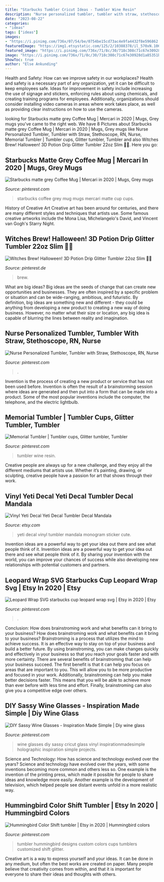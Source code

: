 ```yaml
---
title: "Starbucks Tumbler Cricut Ideas - Tumbler Wine Resin"
description: "Nurse personalized tumbler, tumbler with straw, stethoscope, rn, nurse"
date: "2023-08-22"
categories:
- "ideas"
tags: ["ideas"]
images:
- "https://i.pinimg.com/736x/07/54/be/0754be15cd73ac4e9fa4432f8e596862.jpg"
featuredImage: "https://img1.etsystatic.com/125/2/10388378/il_570xN.1069645249_td10.jpg"
featured_image: "https://i.pinimg.com/736x/71/8c/30/718c308c71c67e30928d1a85351b0cd9.jpg"
image: "https://i.pinimg.com/736x/71/8c/30/718c308c71c67e30928d1a85351b0cd9.jpg"
ShowToc: true
author: "Else Ankunding"
---
```



Health and Safety: How can we improve safety in our workplaces?
Health and safety is a necessary part of any organization, yet it can be difficult to keep employees safe. Ideas for improvement in safety include increasing the use of signage and stickers, enforcing rules about using chemicals, and creating training programs for employees. Additionally, organizations should consider installing video cameras in areas where work takes place, as well as providing clear instructions on how to use the cameras.

	

		
looking for Starbucks matte grey Coffee Mug | Mercari in 2020 | Mugs, Grey mugs you've came to the right web. We have 8 Pictures about Starbucks matte grey Coffee Mug | Mercari in 2020 | Mugs, Grey mugs like Nurse Personalized Tumbler, Tumbler with Straw, Stethoscope, RN, Nurse, Memorial Tumbler | Tumbler cups, Glitter tumbler, Tumbler and also Witches Brew! Halloween! 3D Potion Drip Glitter Tumbler 22oz Slim 🧪💀. Here you go:
		
    
## Starbucks Matte Grey Coffee Mug | Mercari In 2020 | Mugs, Grey Mugs

<img loading=lazy src="https://i.pinimg.com/736x/08/1d/e2/081de2ea013974f492e7b9d60b927015.jpg" onerror="this.onerror=null;this.src='https://tse3.mm.bing.net/th?id=OIP.jmDINiLaumm2crnd1xc-iwHaI2&amp;pid=15.1';" alt="Starbucks matte grey Coffee Mug | Mercari in 2020 | Mugs, Grey mugs">

_Source: pinterest.com_

>starbucks coffee grey mug mugs mercari matte cup cups. 

	

History of Creative Art
Creative art has been around for centuries, and there are many different styles and techniques that artists use. Some famous creative artworks include the Mona Lisa, Michelangelo's David, and Vincent van Gogh's Starry Night.

    
## Witches Brew! Halloween! 3D Potion Drip Glitter Tumbler 22oz Slim 🧪💀

<img loading=lazy src="https://i.pinimg.com/736x/71/8c/30/718c308c71c67e30928d1a85351b0cd9.jpg" onerror="this.onerror=null;this.src='https://tse2.mm.bing.net/th?id=OIP.q2v3JAuSarr7AHrFeR-rgQHaKy&amp;pid=15.1';" alt="Witches Brew! Halloween! 3D Potion Drip Glitter Tumbler 22oz Slim 🧪💀">

_Source: pinterest.de_

>brew. 

	

What are big ideas?
Big ideas are the seeds of change that can create new opportunities and businesses. They are often inspired by a specific problem or situation and can be wide-ranging, ambitious, and futuristic. By definition, big ideas are something new and different - they could be anything from developing a new product to creating a new way of doing business. However, no matter what their size or location, any big idea is capable of blurring the lines between reality and imagination.

    
## Nurse Personalized Tumbler, Tumbler With Straw, Stethoscope, RN, Nurse

<img loading=lazy src="https://i.pinimg.com/736x/a8/6b/01/a86b011479fb9675caeec6997eb0e6a2.jpg" onerror="this.onerror=null;this.src='https://tse2.mm.bing.net/th?id=OIP.y0v-ihuiiejx3jE-Pn0wFgHaG_&amp;pid=15.1';" alt="Nurse Personalized Tumbler, Tumbler with Straw, Stethoscope, RN, Nurse">

_Source: pinterest.com_

>. 

	

Invention is the process of creating a new product or service that has not been used before. Invention is often the result of a brainstorming session where ideas are generated and then put into a form that can be made into a product. Some of the most popular inventions include the computer, the telephone, and the electric lightbulb.

    
## Memorial Tumbler | Tumbler Cups, Glitter Tumbler, Tumbler

<img loading=lazy src="https://i.pinimg.com/736x/d4/e7/15/d4e71549a52610f9ea9d18cbb4f0c07e.jpg" onerror="this.onerror=null;this.src='https://tse3.mm.bing.net/th?id=OIP.yk8Yfvt3vYTuoIWv9-SQYQHaJ3&amp;pid=15.1';" alt="Memorial Tumbler | Tumbler cups, Glitter tumbler, Tumbler">

_Source: pinterest.com_

>tumbler wine resin. 

	

Creative people are always up for a new challenge, and they enjoy all the different mediums that artists use. Whether it’s painting, drawing, or sculpting, creative people have a passion for art that shows through their work.

    
## Vinyl Yeti Decal Yeti Decal Tumbler Decal Mandala

<img loading=lazy src="https://img1.etsystatic.com/125/2/10388378/il_570xN.1069645249_td10.jpg" onerror="this.onerror=null;this.src='https://tse4.mm.bing.net/th?id=OIP.--y1ovEp90YvIIEMlQbJZAHaLH&amp;pid=15.1';" alt="Vinyl Yeti Decal Yeti Decal Tumbler Decal Mandala">

_Source: etsy.com_

>yeti decal vinyl tumbler mandala monogram sticker cute. 

	

Invention ideas are a powerful way to get your idea out there and see what people think of it.
Invention ideas are a powerful way to get your idea out there and see what people think of it. By sharing your invention with the world, you can improve your chances of success while also developing new relationships with potential customers and partners.

    
## Leopard Wrap SVG Starbucks Cup Leopard Wrap Svg | Etsy In 2020 | Etsy

<img loading=lazy src="https://i.pinimg.com/736x/d5/db/26/d5db26314cc94676d0de2894b7f8d7ae.jpg" onerror="this.onerror=null;this.src='https://tse1.mm.bing.net/th?id=OIP.glAFdqUU942T4EH_ilrt2AHaJ3&amp;pid=15.1';" alt="Leopard Wrap SVG starbucks cup leopard wrap svg | Etsy in 2020 | Etsy">

_Source: pinterest.com_

>. 

	

Conclusion: How does brainstroming work and what benefits can it bring to your business?
How does brainstroming work and what benefits can it bring to your business? Brainstroming is a process that utilizes the mind to achieve success. It is an effective way to stay on top of your business and build a better future. By using brainstroming, you can make changes quickly and effectively in your business so that you reach your goals faster and with more certainty. There are several benefits of brainstroming that can help your business succeed. The first benefit is that it can help you focus on areas that are important to you. This will allow you to be more productive and focused in your work. Additionally, brainstroming can help you make better decisions faster. This means that you will be able to achieve more than ever before with less time and effort. Finally, brainstroming can also give you a competitive edge over others.

    
## DIY Sassy Wine Glasses - Inspiration Made Simple | Diy Wine Glass

<img loading=lazy src="https://i.pinimg.com/originals/f3/78/40/f378408c5469a70e185f4e13fe1817d5.jpg" onerror="this.onerror=null;this.src='https://tse2.mm.bing.net/th?id=OIP.kgGCMAKp3D70-9NSyWoVJwHaLG&amp;pid=15.1';" alt="DIY Sassy Wine Glasses - Inspiration Made Simple | Diy wine glass">

_Source: pinterest.com_

>wine glasses diy sassy cricut glass vinyl inspirationmadesimple holographic inspiration simple projects. 

	

Science and Technology: How has science and technology evolved over the years?
Science and technology have evolved over the years, with some inventions becoming more common and others less so. One example is the invention of the printing press, which made it possible for people to share ideas and knowledge more easily. Another example is the development of television, which helped people see distant events unfold in a more realistic way.

    
## Hummingbird Color Shift Tumbler | Etsy In 2020 | Hummingbird Colors

<img loading=lazy src="https://i.pinimg.com/736x/07/54/be/0754be15cd73ac4e9fa4432f8e596862.jpg" onerror="this.onerror=null;this.src='https://tse1.mm.bing.net/th?id=OIP.brB6JH_mvakVQIeLXT2fHwHaNK&amp;pid=15.1';" alt="Hummingbird Color Shift tumbler | Etsy in 2020 | Hummingbird colors">

_Source: pinterest.com_

>tumbler hummingbird designs custom colors cups tumblers customized shift glitter. 

	

Creative art is a way to express yourself and your ideas. It can be done in any medium, but often the best works are created on paper. Many people believe that creativity comes from within, and that it is important for everyone to share their ideas and thoughts with others.

